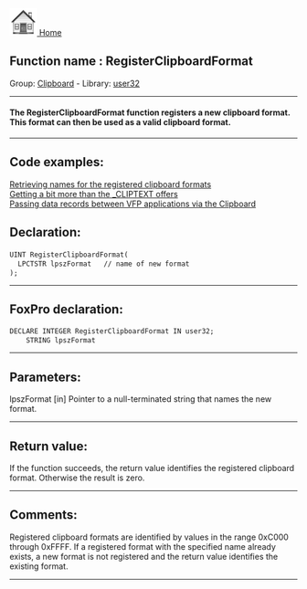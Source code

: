 [<img src="../../images/home.png"> Home ](https://github.com/VFPX/Win32API)  

## Function name : RegisterClipboardFormat
Group: [Clipboard](../../functions_group.md#Clipboard)  -  Library: [user32](../../../libraries.md#user32)  
***  


#### The RegisterClipboardFormat function registers a new clipboard format. This format can then be used as a valid clipboard format. 
***  


## Code examples:
[Retrieving names for the registered clipboard formats](../../samples/sample_268.md)  
[Getting a bit more than the _CLIPTEXT offers](../../samples/sample_278.md)  
[Passing data records between VFP applications via the Clipboard](../../samples/sample_346.md)  

## Declaration:
```foxpro  
UINT RegisterClipboardFormat(
  LPCTSTR lpszFormat   // name of new format
);  
```  
***  


## FoxPro declaration:
```foxpro  
DECLARE INTEGER RegisterClipboardFormat IN user32;
	STRING lpszFormat  
```  
***  


## Parameters:
lpszFormat 
[in] Pointer to a null-terminated string that names the new format.   
***  


## Return value:
If the function succeeds, the return value identifies the registered clipboard format. Otherwise the result is zero.  
***  


## Comments:
Registered clipboard formats are identified by values in the range 0xC000 through 0xFFFF. If a registered format with the specified name already exists, a new format is not registered and the return value identifies the existing format.   
  
***  

